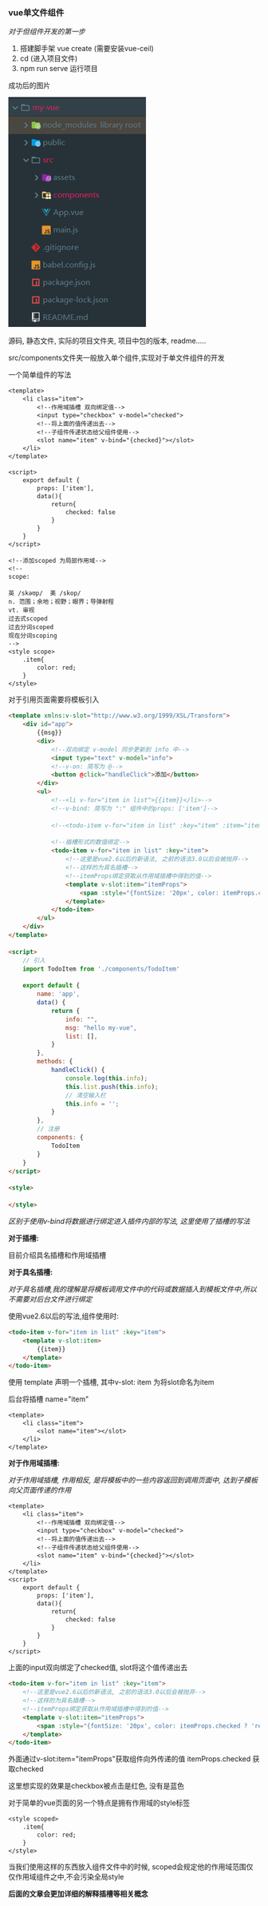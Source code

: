 ### vue单文件组件

*对于但组件开发的第一步*

1. 搭建脚手架  vue create <name>  (需要安装vue-ceil)
2. cd <name> (进入项目文件)
3. npm run serve 运行项目



成功后的图片



![](./vue脚手架搭建完成.png)



源码, 静态文件, 实际的项目文件夹, 项目中包的版本, readme.....



src/components文件夹一般放入单个组件,实现对于单文件组件的开发

一个简单组件的写法

```vue
<template>
    <li class="item">
        <!--作用域插槽 双向绑定值-->
        <input type="checkbox" v-model="checked">
        <!--将上面的值传递出去-->
        <!--子组件传递状态给父组件使用-->
        <slot name="item" v-bind="{checked}"></slot>
    </li>
</template>

<script>
    export default {
        props: ['item'],
        data(){
            return{
                checked: false
            }
        }
    }
</script>

<!--添加scoped 为局部作用域-->
<!--
scope:

英 /skəʊp/  美 /skop/
n. 范围；余地；视野；眼界；导弹射程
vt. 审视
过去式scoped
过去分词scoped
现在分词scoping
-->
<style scope>
    .item{
        color: red;
    }
</style>
```



对于引用页面需要将模板引入



```html
<template xmlns:v-slot="http://www.w3.org/1999/XSL/Transform">
    <div id="app">
        {{msg}}
        <div>
            <!--双向绑定 v-model 同步更新到 info 中-->
            <input type="text" v-model="info">
            <!--v-on: 简写为 @-->
            <button @click="handleClick">添加</button>
        </div>
        <ul>
            <!--<li v-for="item in list">{{item}}</li>-->
            <!--v-bind: 简写为 ":" 组件中的props: ['item']-->

            <!--<todo-item v-for="item in list" :key="item" :item="item"></todo-item>-->

            <!--插槽形式的数值绑定-->
            <todo-item v-for="item in list" :key="item">
                <!--这里是vue2.6以后的新语法, 之前的语法3.0以后会被抛弃-->
                <!--这样的为具名插槽-->
                <!--itemProps绑定获取从作用域插槽中得到的值-->
                <template v-slot:item="itemProps">
                    <span :style="{fontSize: '20px', color: itemProps.checked ? 'red': 'blue'}">{{item}}</span>
                </template>
            </todo-item>
        </ul>
    </div>
</template>

<script>
    // 引入
    import TodoItem from './components/TodoItem'

    export default {
        name: 'app',
        data() {
            return {
                info: "",
                msg: "hello my-vue",
                list: [],
            }
        },
        methods: {
            handleClick() {
                console.log(this.info);
                this.list.push(this.info);
                // 清空输入栏
                this.info = '';
            }
        },
        // 注册
        components: {
            TodoItem
        }
    }
</script>

<style>

</style>
```



*区别于使用v-bind将数据进行绑定进入插件内部的写法, 这里使用了插槽的写法*

**对于插槽:**

目前介绍具名插槽和作用域插槽

**对于具名插槽:**

*对于具名插槽,我的理解是将模板调用文件中的代码或数据插入到模板文件中,所以不需要对后台文件进行绑定*

使用vue2.6以后的写法,组件使用时:

```html
<todo-item v-for="item in list" :key="item">
    <template v-slot:item>
        {{item}}
    </template>
</todo-item>
```

使用 template 声明一个插槽,  其中v-slot: item 为将slot命名为item 

后台将插槽 name="item"

```vue
<template>
    <li class="item">
        <slot name="item"></slot>
    </li>
</template>
```



**对于作用域插槽:**

*对于作用域插槽, 作用相反, 是将模板中的一些内容返回到调用页面中, 达到子模板向父页面传递的作用*

```vue
<template>
    <li class="item">
        <!--作用域插槽 双向绑定值-->
        <input type="checkbox" v-model="checked">
        <!--将上面的值传递出去-->
        <!--子组件传递状态给父组件使用-->
        <slot name="item" v-bind="{checked}"></slot>
    </li>
</template>
<script>
    export default {
        props: ['item'],
        data(){
            return{
                checked: false
            }
        }
    }
</script>
```

上面的input双向绑定了checked值, slot将这个值传递出去

```html
<todo-item v-for="item in list" :key="item">
    <!--这里是vue2.6以后的新语法, 之前的语法3.0以后会被抛弃-->
    <!--这样的为具名插槽-->
    <!--itemProps绑定获取从作用域插槽中得到的值-->
    <template v-slot:item="itemProps">
        <span :style="{fontSize: '20px', color: itemProps.checked ? 'red': 'blue'}">{{item}}</span>
    </template>
</todo-item>
```

外面通过v-slot:item="itemProps"获取组件向外传递的值  itemProps.checked 获取checked

这里想实现的效果是checkbox被点击是红色, 没有是蓝色



对于简单的vue页面的另一个特点是拥有作用域的style标签

```vue
<style scoped>
    .item{
        color: red;
    }
</style>
```

当我们使用这样的东西放入组件文件中的时候, scoped会规定他的作用域范围仅仅作用域组件之中,不会污染全局style



**后面的文章会更加详细的解释插槽等相关概念**